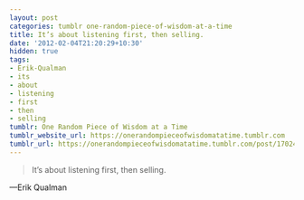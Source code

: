 ```yaml
---
layout: post
categories: tumblr one-random-piece-of-wisdom-at-a-time
title: It’s about listening first, then selling.
date: '2012-02-04T21:20:29+10:30'
hidden: true
tags:
- Erik-Qualman
- its
- about
- listening
- first
- then
- selling
tumblr: One Random Piece of Wisdom at a Time
tumblr_website_url: https://onerandompieceofwisdomatatime.tumblr.com
tumblr_url: https://onerandompieceofwisdomatatime.tumblr.com/post/17024659874/its-about-listening-first-then-selling
---
```

> It’s about listening first, then selling.

—Erik Qualman
